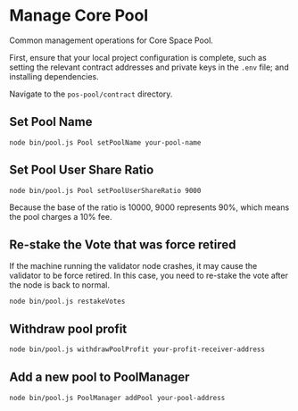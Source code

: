 # Manage Core Pool

Common management operations for Core Space Pool.

First, ensure that your local project configuration is complete, such as setting the relevant contract addresses and private keys in the `.env` file; and installing dependencies.

Navigate to the `pos-pool/contract` directory.

## Set Pool Name

```shell
node bin/pool.js Pool setPoolName your-pool-name
```

## Set Pool User Share Ratio

```shell
node bin/pool.js Pool setPoolUserShareRatio 9000
```

Because the base of the ratio is 10000, 9000 represents 90%, which means the pool charges a 10% fee.

## Re-stake the Vote that was force retired

If the machine running the validator node crashes, it may cause the validator to be force retired. In this case, you need to re-stake the vote after the node is back to normal.

```shell
node bin/pool.js restakeVotes
```

## Withdraw pool profit

```sh
node bin/pool.js withdrawPoolProfit your-profit-receiver-address
```

## Add a new pool to PoolManager

```sh
node bin/pool.js PoolManager addPool your-pool-address
```